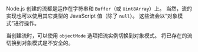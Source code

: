 
Node.js 创建的流都是运作在字符串和 `Buffer`（或 `Uint8Array`）上。
当然，流的实现也可以使用其它类型的 JavaScript 值（除了 `null`）。 
这些流会以“对象模式”进行操作。

当创建流时，可以使用 `objectMode` 选项把流实例切换到对象模式。
将已存在的流切换到对象模式是不安全的。

